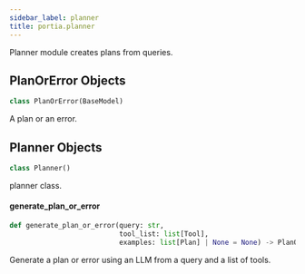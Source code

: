 ```yaml
---
sidebar_label: planner
title: portia.planner
---
```


Planner module creates plans from queries.

## PlanOrError Objects

```python
class PlanOrError(BaseModel)
```

A plan or an error.

## Planner Objects

```python
class Planner()
```

planner class.

#### generate\_plan\_or\_error

```python
def generate_plan_or_error(query: str,
                           tool_list: list[Tool],
                           examples: list[Plan] | None = None) -> PlanOrError
```

Generate a plan or error using an LLM from a query and a list of tools.

